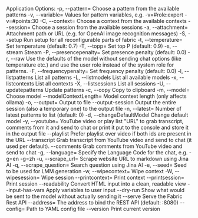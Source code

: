 Application Options:
  -p, --pattern=            Choose a pattern from the available patterns
  -v, --variable=           Values for pattern variables, e.g. -v=#role:expert -v=#points:30
  -C, --context=            Choose a context from the available contexts
      --session=            Choose a session from the available sessions
  -a, --attachment=         Attachment path or URL (e.g. for OpenAI image recognition messages)
  -S, --setup               Run setup for all reconfigurable parts of fabric
  -t, --temperature=        Set temperature (default: 0.7)
  -T, --topp=               Set top P (default: 0.9)
  -s, --stream              Stream
  -P, --presencepenalty=    Set presence penalty (default: 0.0)
  -r, --raw                 Use the defaults of the model without sending chat options (like temperature etc.)
                            and use the user role instead of the system role for patterns.
  -F, --frequencypenalty=   Set frequency penalty (default: 0.0)
  -l, --listpatterns        List all patterns
  -L, --listmodels          List all available models
  -x, --listcontexts        List all contexts
  -X, --listsessions        List all sessions
  -U, --updatepatterns      Update patterns
  -c, --copy                Copy to clipboard
  -m, --model=              Choose model
      --modelContextLength= Model context length (only affects ollama)
  -o, --output=             Output to file
      --output-session      Output the entire session (also a temporary one) to the output file
  -n, --latest=             Number of latest patterns to list (default: 0)
  -d, --changeDefaultModel  Change default model
  -y, --youtube=            YouTube video or play list "URL" to grab transcript, comments from it and send to
                            chat or print it put to the console and store it in the output file
      --playlist            Prefer playlist over video if both ids are present in the URL
      --transcript          Grab transcript from YouTube video and send to chat (it used per default).
      --comments            Grab comments from YouTube video and send to chat
  -g, --language=           Specify the Language Code for the chat, e.g. -g=en -g=zh
  -u, --scrape_url=         Scrape website URL to markdown using Jina AI
  -q, --scrape_question=    Search question using Jina AI
  -e, --seed=               Seed to be used for LMM generation
  -w, --wipecontext=        Wipe context
  -W, --wipesession=        Wipe session
      --printcontext=       Print context
      --printsession=       Print session
      --readability         Convert HTML input into a clean, readable view
      --input-has-vars      Apply variables to user input
      --dry-run             Show what would be sent to the model without actually sending it
      --serve               Serve the Fabric Rest API
      --address=            The address to bind the REST API (default: :8080)
      --config=             Path to YAML config file
      --version             Print current version